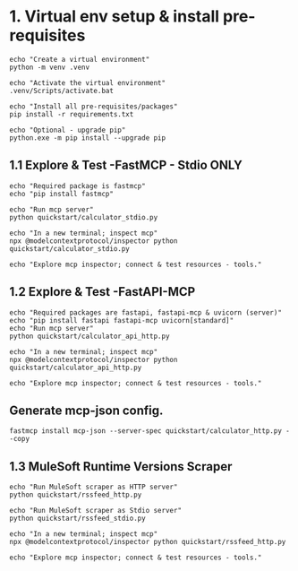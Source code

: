 # 1. Virtual env setup & install pre-requisites

```
echo "Create a virtual environment"
python -m venv .venv

echo "Activate the virtual environment"
.venv/Scripts/activate.bat

echo "Install all pre-requisites/packages"
pip install -r requirements.txt

echo "Optional - upgrade pip"
python.exe -m pip install --upgrade pip

```

## 1.1 Explore & Test -FastMCP - Stdio ONLY

```
echo "Required package is fastmcp"
echo "pip install fastmcp"

echo "Run mcp server"
python quickstart/calculator_stdio.py

echo "In a new terminal; inspect mcp"
npx @modelcontextprotocol/inspector python quickstart/calculator_stdio.py

echo "Explore mcp inspector; connect & test resources - tools."
```


## 1.2 Explore & Test -FastAPI-MCP

```
echo "Required packages are fastapi, fastapi-mcp & uvicorn (server)"
echo "pip install fastapi fastapi-mcp uvicorn[standard]"
echo "Run mcp server"
python quickstart/calculator_api_http.py

echo "In a new terminal; inspect mcp"
npx @modelcontextprotocol/inspector python quickstart/calculator_api_http.py

echo "Explore mcp inspector; connect & test resources - tools."
```

## Generate mcp-json config.
```
fastmcp install mcp-json --server-spec quickstart/calculator_http.py --copy
```

## 1.3 MuleSoft Runtime Versions Scraper

```
echo "Run MuleSoft scraper as HTTP server"
python quickstart/rssfeed_http.py

echo "Run MuleSoft scraper as Stdio server"
python quickstart/rssfeed_stdio.py

echo "In a new terminal; inspect mcp"
npx @modelcontextprotocol/inspector python quickstart/rssfeed_http.py

echo "Explore mcp inspector; connect & test resources - tools."
```